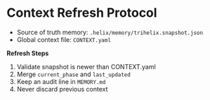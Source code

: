 # Context Refresh Protocol

- Source of truth memory: `.helix/memory/trihelix.snapshot.json`
- Global context file: `CONTEXT.yaml`

**Refresh Steps**
1. Validate snapshot is newer than CONTEXT.yaml
2. Merge `current_phase` and `last_updated`
3. Keep an audit line in `MEMORY.md`
4. Never discard previous context
